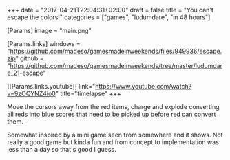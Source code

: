 +++
date = "2017-04-21T22:04:31+02:00"
draft = false
title = "You can't escape the colors!"
categories = ["games", "ludumdare", "in 48 hours"]

[Params]
image = "main.png"

[Params.links]
windows = "https://github.com/madeso/gamesmadeinweekends/files/949936/escape.zip"
github = "https://github.com/madeso/gamesmadeinweekends/tree/master/ludumdare_21-escape"

[[Params.links.youtube]]
link="https://www.youtube.com/watch?v=9zOQYNZ4io0"
title="timelapse"
+++

Move the cursors away from the red items, charge and explode converting all reds into blue scores that need to be picked up before red can convert them.

Somewhat inspired by a mini game seen from somewhere and it shows. Not really a good game but kinda fun and from concept to implementation was less than a day so that's good I guess.
